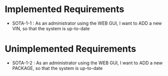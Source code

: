 # Implemented Requirements

 - SOTA-1-1 : As an administrator using the WEB GUI, I want to ADD a new VIN, so that the system is up-to-date

# Unimplemented Requirements

 - SOTA-1-2 : As an administrator using the WEB GUI, I want to ADD a new PACKAGE, so that the system is up-to-date

